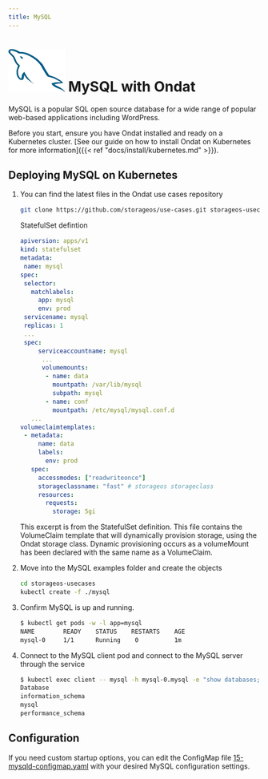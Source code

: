 ```yaml
---
title: MySQL
---
```


# ![image](/images/docs/explore/mysqllogo.png) MySQL with Ondat

MySQL is a popular SQL open source database for a wide range of popular
web-based applications including WordPress.

Before you start, ensure you have Ondat installed and ready on a Kubernetes
cluster. [See our guide on how to install Ondat on Kubernetes for more
information]({{< ref "docs/install/kubernetes.md" >}}).

## Deploying MySQL on Kubernetes

1. You can find the latest files in the Ondat use cases repository
   ```bash
   git clone https://github.com/storageos/use-cases.git storageos-usecases
   ```

   StatefulSet defintion
   ```yaml
   apiversion: apps/v1
   kind: statefulset
   metadata:
    name: mysql
   spec:
    selector:
      matchlabels:
        app: mysql
        env: prod
    servicename: mysql
    replicas: 1
    ...
    spec:
        serviceaccountname: mysql
         ...
         volumemounts:
          - name: data
            mountpath: /var/lib/mysql
            subpath: mysql
          - name: conf
            mountpath: /etc/mysql/mysql.conf.d
      ...
   volumeclaimtemplates:
    - metadata:
        name: data
        labels:
          env: prod
      spec:
        accessmodes: ["readwriteonce"]
        storageclassname: "fast" # storageos storageclass 
        resources:
          requests:
            storage: 5gi
   ```
   This excerpt is from the StatefulSet definition. This file contains the
   VolumeClaim template that will dynamically provision storage, using the
   Ondat storage class. Dynamic provisioning occurs as a volumeMount has
   been declared with the same name as a VolumeClaim.

1. Move into the MySQL examples folder and create the objects

   ```bash
   cd storageos-usecases
   kubectl create -f ./mysql
   ```

1. Confirm MySQL is up and running.

   ```bash
   $ kubectl get pods -w -l app=mysql
   NAME        READY    STATUS    RESTARTS    AGE
   mysql-0     1/1      Running    0          1m
   ```

1. Connect to the MySQL client pod and connect to the MySQL server through the
   service
   ```bash
   $ kubectl exec client -- mysql -h mysql-0.mysql -e "show databases;"
   Database
   information_schema
   mysql
   performance_schema
   ```

## Configuration

If you need custom startup options, you can edit the ConfigMap file
[15-mysqld-configmap.yaml](https://github.com/storageos/use-cases/blob/master/mysql/15-mysqld-configmap.yaml)
with your desired MySQL configuration settings.
